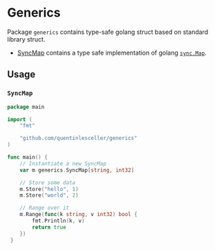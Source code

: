 # Generics

Package `generics` contains type-safe golang struct based on standard library struct.

- [SyncMap](syncmap.go) contains a type safe implementation of golang [`sync.Map`](https://pkg.go.dev/sync?utm_source=godoc#Map).


## Usage


### `SyncMap`


```go
package main

import (
    "fmt"

    "github.com/quentinlesceller/generics"
)

func main() {
    // Instantiate a new SyncMap
    var m generics.SyncMap[string, int32]

    // Store some data
	m.Store("hello", 1)
	m.Store("world", 2)

    // Range over it
	m.Range(func(k string, v int32) bool {
		fmt.Println(k, v)
		return true
	})
 }